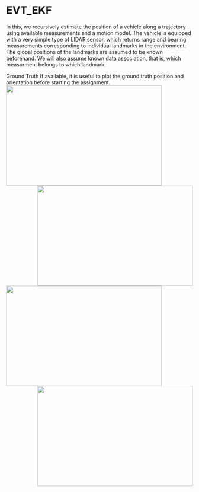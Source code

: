 # EVT_EKF
In this,
we recursively estimate the position of a vehicle along a trajectory using available measurements and a motion model.  The vehicle is equipped with a very simple type of LIDAR sensor, which returns range and bearing measurements corresponding to individual landmarks in the environment. The global positions of the landmarks are assumed to be known beforehand. We will also assume known data association, that is, which measurment belongs to which landmark.

Ground Truth
If available, it is useful to plot the ground truth position and orientation before starting the assignment.
<img align = "left" src =  "https://user-images.githubusercontent.com/83055325/182040917-56026abb-f52a-4ff0-b6e3-8ca9c7468fb0.png"
width="420" height="270" >

<img align = "right" src =  "https://user-images.githubusercontent.com/83055325/182040924-dd376354-b999-4224-bea4-a7b2af50ab0d.png"
width="420" height="270" >

<img align = "left" src =  "https://user-images.githubusercontent.com/83055325/182041408-b6a5cacc-6386-4cd8-aff8-d13a84e15b7d.jpg"
width="420" height="270" >

<img align = "right" src =  "https://user-images.githubusercontent.com/83055325/182040535-95db1c12-ffe7-4c40-9a89-e93cbc6fed2d.jpg"
width="420" height="270" >



